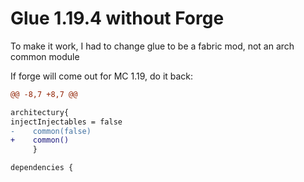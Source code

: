 # Glue 1.19.4 without Forge  

To make it work, I had to change glue to be a fabric mod, not an arch common module  

If forge will come out for MC 1.19, do it back:

```diff
@@ -8,7 +8,7 @@

architectury{
injectInjectables = false
-    common(false)
+    common()
     }

dependencies {

```
